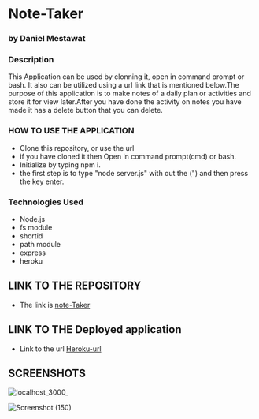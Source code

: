 # Note-Taker

### by Daniel Mestawat
### Description
This Application can be used by clonning it, open in command prompt or bash. It also can be utilized using a url link that is mentioned below.The purpose of this application is to make notes of a daily plan or activities and store it for view later.After you have done the activity on notes you have made it has a delete button that you can delete.


### HOW TO USE THE APPLICATION

- Clone this repository, or use the url
- if you have cloned it then Open in command prompt(cmd) or bash.
- Initialize by typing npm i.
- the first step is to type "node server.js" with out the (") and then press the key enter.


### Technologies Used

- Node.js
- fs module
- shortid
- path module
- express
- heroku

## LINK TO THE REPOSITORY

- The link is [note-Taker](https://github.com/danny1215/Note-Taker)

## LINK TO THE Deployed application

- Link to the url [Heroku-url](https://cryptic-retreat-22640.herokuapp.com/)

## SCREENSHOTS

![localhost_3000_](https://user-images.githubusercontent.com/59859358/106792034-aac72b00-6623-11eb-86e6-b0a808d96175.png)



![Screenshot (150)](https://user-images.githubusercontent.com/59859358/106811031-c1797c00-663b-11eb-9b49-b616042b7641.png)